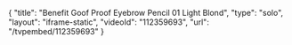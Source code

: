 {
    "title": "Benefit Goof Proof Eyebrow Pencil  01 Light Blond",
    "type": "solo",
    "layout": "iframe-static",
    "videoId": "112359693",
    "url": "\/tvpembed\/112359693"
}